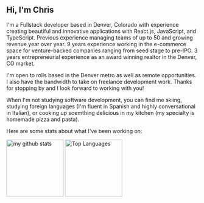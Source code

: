 ## Hi, I'm Chris

I'm a Fullstack developer based in Denver, Colorado with experience creating beautiful and innovative applications with React.js, JavaScript, and TypeScript. Previous experience managing teams of up to 50 and growing revenue year over year. 9 years experience working in the e-commerce space for venture-backed companies ranging from seed stage to pre-IPO. 3 years entrepreneurial experience as an award winning realtor in the Denver, CO market.

I'm open to rolls based in the Denver metro as well as remote opportunities. I also have the bandwidth to take on freelance development work. Thanks for stopping by and I look forward to working with you!

When I'm not studying software development, you can find me skiing, studying foreign languages (I'm fluent in Spanish and highly conversational in Italian), or cooking up soemthing delicious in my kitchen (my specialty is homemade pizza and pasta).

Here are some stats about what I've been working on:

<img src="https://github-readme-stats.vercel.app/api?username=chriscampbell1&show_icons=true&theme=radical" alt="my github stats" height="150"> <img src="https://github-readme-stats.vercel.app/api/top-langs/?username=chriscampbell1&layout=compact" alt="Top Languages" height="150">

<!--
**ChrisCampbell1/ChrisCampbell1** is a ✨ _special_ ✨ repository because its `README.md` (this file) appears on your GitHub profile.

Here are some ideas to get you started:

- 🔭 I’m currently working on ...
- 🌱 I’m currently learning ...
- 👯 I’m looking to collaborate on ...
- 🤔 I’m looking for help with ...
- 💬 Ask me about ...
- 📫 How to reach me: ...
- 😄 Pronouns: ...
- ⚡ Fun fact: ...
-->
